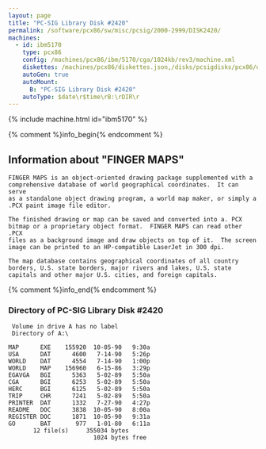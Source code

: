 ```yaml
---
layout: page
title: "PC-SIG Library Disk #2420"
permalink: /software/pcx86/sw/misc/pcsig/2000-2999/DISK2420/
machines:
  - id: ibm5170
    type: pcx86
    config: /machines/pcx86/ibm/5170/cga/1024kb/rev3/machine.xml
    diskettes: /machines/pcx86/diskettes.json,/disks/pcsigdisks/pcx86/diskettes.json
    autoGen: true
    autoMount:
      B: "PC-SIG Library Disk #2420"
    autoType: $date\r$time\rB:\rDIR\r
---
```


{% include machine.html id="ibm5170" %}

{% comment %}info_begin{% endcomment %}

## Information about "FINGER MAPS"

    FINGER MAPS is an object-oriented drawing package supplemented with a
    comprehensive database of world geographical coordinates.  It can serve
    as a standalone object drawing program, a world map maker, or simply a
    .PCX paint image file editor.
    
    The finished drawing or map can be saved and converted into a. PCX
    bitmap or a proprietary object format.  FINGER MAPS can read other .PCX
    files as a background image and draw objects on top of it.  The screen
    image can be printed to an HP-compatible LaserJet in 300 dpi.
    
    The map database contains geographical coordinates of all country
    borders, U.S. state borders, major rivers and lakes, U.S. state
    capitals and other major U.S. cities, and foreign capitals.
{% comment %}info_end{% endcomment %}


### Directory of PC-SIG Library Disk #2420

     Volume in drive A has no label
     Directory of A:\

    MAP      EXE    155920  10-05-90   9:30a
    USA      DAT      4600   7-14-90   5:26p
    WORLD    DAT      4554   7-14-90   1:00p
    WORLD    MAP    156960   6-15-86   3:29p
    EGAVGA   BGI      5363   5-02-89   5:50a
    CGA      BGI      6253   5-02-89   5:50a
    HERC     BGI      6125   5-02-89   5:50a
    TRIP     CHR      7241   5-02-89   5:50a
    PRINTER  DAT      1332   7-27-90   4:27p
    README   DOC      3838  10-05-90   8:00a
    REGISTER DOC      1871  10-05-90   9:31a
    GO       BAT       977   1-01-80   6:11a
           12 file(s)     355034 bytes
                            1024 bytes free
